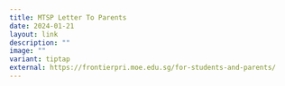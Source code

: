 ```yaml
---
title: MTSP Letter To Parents
date: 2024-01-21
layout: link
description: ""
image: ""
variant: tiptap
external: https://frontierpri.moe.edu.sg/for-students-and-parents/
---
```

